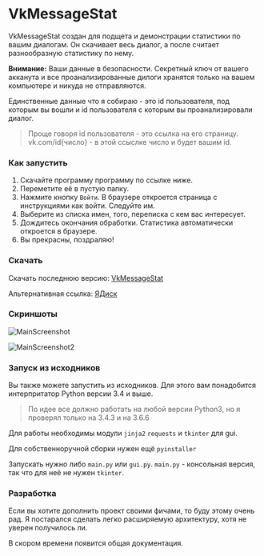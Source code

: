 # VkMessageStat
VkMessageStat создан для подщета и демонстрации статистики по вашим диалогам. Он скачивает весь диалог, а после считает разнообразную статистику по нему.

**Внимание:** Ваши данные в безопасности. Секретный ключ от вашего акканута и все проанализированные дилоги хранятся только на вашем компьютере и никуда не отправляются.

Единственные данные что я собираю - это id пользователя, под которым вы вошли и id пользователя с которым вы проанализировали диалог. 
>Проще говоря id пользователя - это ссылка на его страницу. vk.com/id{число} - в этой ссыслке число и будет вашим id.

### Как запустить

1. Скачайте программу программу по ссылке ниже.
2. Переметите её в пустую папку.
3. Нажмите кнопку `Войти`. В браузере откроется страница с инструкциями как войти. Следуйте им.
4. Выберите из списка имен, того, переписка с кем вас интересует.
5. Дождитесь окончания обработки. Статистика автоматически откроется в браузере.
6. Вы прекрасны, поздраляю!

### Скачать

Скачать последнюю версию: [VkMessageStat](https://github.com/Zettroke/VkMessageStat/releases)

Альтернативная ссылка: [ЯДиск](https://yadi.sk/d/pCyD8qpiVxemQg)

### Скриншоты
![MainScreenshot](https://zettroke.github.io/VkMessageStat/MainScreenshot.jpg)

![MainScreenshot2](https://zettroke.github.io/VkMessageStat/MainScreenshot2.jpg)


### Запуск из исходников
Вы также можете запустить из исходников. Для этого вам понадобится интерпритатор Python версии 3.4 и выше.
> По идее все должно работать на любой версии Python3, но я проверял только на 3.4.3 и на 3.6.6

Для работы необходимы модули `jinja2` `requests` и `tkinter` для gui.

Для собственноручной сборки нужен ещё `pyinstaller`

Запускать нужно либо `main.py` или `gui.py`. `main.py` - консольная версия, так что для неё не нужен `tkinter`.

### Разработка
Если вы хотите дополнить проект своими фичами, то буду этому очень рад. Я постарался сделать легко расширяемую архитектуру, хотя не уверен получилось ли.

В скором времени появится общая документация.

